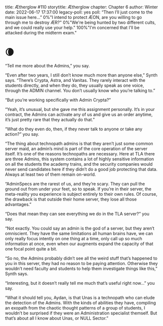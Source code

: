 title: Ætherglow #110
storytitle: Ætherglow 
chapter: Chapter 6
author: Winter
date: 2022-06-17 17:37:00
legacy-poll: yes
poll: “Then I’ll just come to the main issue here…”
      0%"I intend to protect ÆON, are you willing to go through me to destroy ÆR?"
      0%"We're being hunted by two different cults, and we could really use your help."
      100%"I'm concerned that I'll be attacked during the midterm exam."

🌘 
=

“Tell me more about the Admins,” you say.

“Even after two years, I still don’t know much more than anyone else,” Synth says. “There’s Crypta, Astra, and Vanitas. They rarely interact with the students directly, and when they do, they usually speak as one voice, through the ADMIN channel. You don’t usually know who you’re talking to.”

“But you’re working specifically with Admin Crypta?”

“Yeah, it’s unusual, but she gave me this assignment personally. It’s in your contract, the Admins can activate any of us and give us an order anytime, it’s just pretty rare that they actually do that.”

“What do they even do, then, if they never talk to anyone or take any action?” you say.

“The thing about technopath admins is that they aren’t just some common server maid, an admin’s mind is part of the core operation of the server itself. It’s one of the reasons technopaths are necessary. Here at TLA there are three Admins, this system contains a lot of highly sensitive information on all the students the academy trains, and the security companies would never send candidates here if they didn’t do a good job protecting that data. Always at least two of them remain on-world.

“AdminSpecs are the rarest of us, and they’re scary. They can pull the ground out from under your feet, so to speak. If you’re in their server, the meta-reality you experience is subject entirely to their own rules. Of course, the drawback is that outside their home server, they lose all those advantages.”

“Does that mean they can see everything we do in the TLA server?” you say.

“Not exactly. You could say an admin is the god of a server, but they aren’t omniscient. They have the same limitations all human brains have, we can only really focus intently on one thing at a time, only call up so much information at once, even when our augments expand the capacity of that one focal point quite a bit.

“So no, the Admins probably didn’t see all the weird stuff that’s happened to you in this server, they had no reason to be paying attention. Otherwise they wouldn’t need faculty and students to help them investigate things like this,” Synth says.

“Interesting, but it doesn’t really tell me much that’s useful right now…” you say.

“What it should tell you, Aydan, is that Unas is a technopath who can elude the detection of the Admins. With the kinds of abilities they have, compiling an exopath from the chaotic thought patterns of a group of students, I wouldn’t be surprised if they were an Administration specialist themself. But that’s about all I know about Unas, or NULL Sector.”




